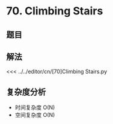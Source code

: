 # 70. Climbing Stairs

## 题目

<!--@include: ../../editor/cn/doc/content/[70]Climbing Stairs.md-->

## 解法

<<< ../../editor/cn/[70]Climbing Stairs.py


## 复杂度分析
- 时间复杂度 O(N)
- 空间复杂度 O(N)

